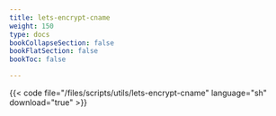 ```yaml
---
title: lets-encrypt-cname
weight: 150
type: docs
bookCollapseSection: false
bookFlatSection: false
bookToc: false

---
```


{{< code file="/files/scripts/utils/lets-encrypt-cname" language="sh" download="true" >}}
